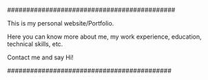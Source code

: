 

############################################

This is my personal website/Portfolio.

Here you can know more about me, my work experience, education, technical skills, etc.

Contact me and say Hi!

###########################################

